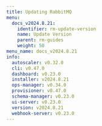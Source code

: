 ```yaml
---
title: Updating RabbitMQ
menu:
  docs_v2024.8.21:
    identifier: rm-update-version
    name: Update Version
    parent: rm-guides
    weight: 50
menu_name: docs_v2024.8.21
info:
  autoscaler: v0.32.0
  cli: v0.47.0
  dashboard: v0.23.0
  installer: v2024.8.21
  ops-manager: v0.34.0
  provisioner: v0.47.0
  schema-manager: v0.23.0
  ui-server: v0.23.0
  version: v2024.8.21
  webhook-server: v0.23.0
---
```


